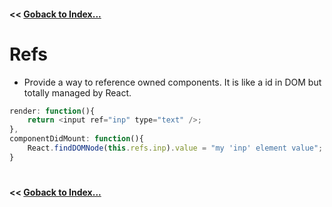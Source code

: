 #### **<<** [Goback to Index...](../README.md)
# Refs
- Provide a way to reference owned components. It is like a id in DOM but totally managed by React. 

```js
render: function(){
    return <input ref="inp" type="text" />;
},
componentDidMount: function(){
    React.findDOMNode(this.refs.inp).value = "my 'inp' element value";
}
```
#
#### **<<** [Goback to Index...](../README.md)